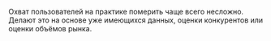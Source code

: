Охват пользователей на практике померить чаще всего несложно. Делают это на основе уже имеющихся данных, оценки конкурентов или оценки объёмов рынка.